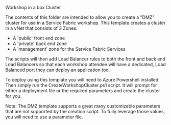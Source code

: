 Workshop in a box Cluster

The contents of this folder are intended to allow you to create a "DMZ" cluster for use in a Service Fabric workshop. This template creates a cluster in a vNet that consists of 3 Zones:

- A 'public' front end zone
- A 'private' back end zone
- A 'management' zone for the Service Fabric Services

The scripts will then add Load Balancer rules to both the front and back end Load Balancers so that each workshop attendee will have a dedicated, Load Balanced port they can deploy an application too. 

To deploy using this template you will need to Azure Powershell installed. Then simply run the CreateWorkshopCluster.ps1 script. It will prompt for either a deployment file or the required parameters and create the cluster for you. 

Note: The DMZ template supports a great many customizable parameters that are not supported by the creation script. To fully leverage those values, you will need to use a parameter file.